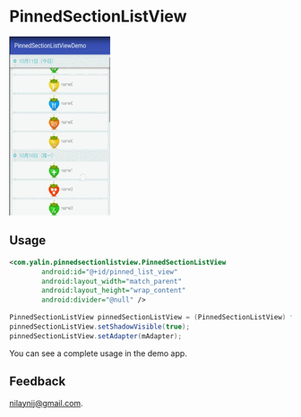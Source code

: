 # PinnedSectionListView

<img src="screenshots/pinned_section_listview_screen_shot.gif" width="180" height="320">

## Usage

```xml
<com.yalin.pinnedsectionlistview.PinnedSectionListView
        android:id="@+id/pinned_list_view"
        android:layout_width="match_parent"
        android:layout_height="wrap_content"
        android:divider="@null" />
```

```java
PinnedSectionListView pinnedSectionListView = (PinnedSectionListView) findViewById(R.id.pinned_list_view);
pinnedSectionListView.setShadowVisible(true);
pinnedSectionListView.setAdapter(mAdapter);
```

You can see a complete usage in the demo app.

## Feedback

nilaynij@gmail.com.
